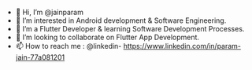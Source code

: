 - 👋 Hi, I’m @jainparam
- 👀 I’m interested in Android development & Software Engineering.
- 🌱 I’m a Flutter Developer & learning Software Development Processes. 
- 💞️ I’m looking to collaborate on Flutter App Development.
- 📫 How to reach me : @linkedin- https://www.linkedin.com/in/param-jain-77a081201

<!---
jainparam/jainparam is a ✨ special ✨ repository because its `README.md` (this file) appears on your GitHub profile.
You can click the Preview link to take a look at your changes.
--->
